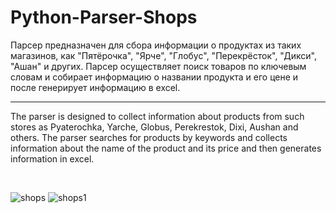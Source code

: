 # Python-Parser-Shops

Парсер предназначен для сбора информации о продуктах из таких магазинов, как "Пятёрочка", "Ярче", "Глобус", "Перекрёсток", "Дикси", "Ашан" и других. Парсер осуществляет поиск товаров по ключевым словам и собирает информацию о названии продукта и его цене и после генерирует информацию в excel.

----

The parser is designed to collect information about products from such stores as Pyaterochka, Yarche, Globus, Perekrestok, Dixi, Aushan and others. The parser searches for products by keywords and collects information about the name of the product and its price and then generates information in excel.

 

![shops](https://user-images.githubusercontent.com/105989236/236635793-f820c88d-61f8-4b54-8598-82f53e598ccd.PNG)
![shops1](https://user-images.githubusercontent.com/105989236/236635797-6a5529fd-3dc8-46a3-9e38-e5b3021e80de.PNG)
